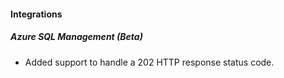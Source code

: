 
#### Integrations
##### Azure SQL Management (Beta)
- Added support to handle a 202 HTTP response status code.

